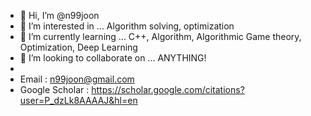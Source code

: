 - 👋 Hi, I’m @n99joon
- 👀 I’m interested in ...  Algorithm solving, optimization
- 🌱 I’m currently learning ... C++, Algorithm, Algorithmic Game theory, Optimization, Deep Learning
- 💞️ I’m looking to collaborate on ... ANYTHING!
-  
- Email : n99joon@gmail.com
- Google Scholar : https://scholar.google.com/citations?user=P_dzLk8AAAAJ&hl=en

<!---
n99joon/n99joon is a ✨ special ✨ repository because its `README.md` (this file) appears on your GitHub profile.
You can click the Preview link to take a look at your changes.
--->
